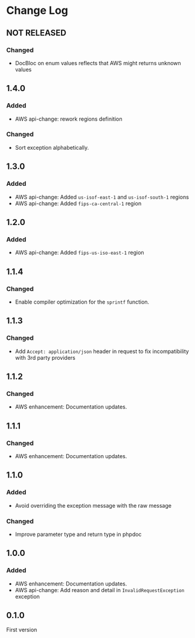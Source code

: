 # Change Log

## NOT RELEASED

### Changed

- DocBloc on enum values reflects that AWS might returns unknown values

## 1.4.0

### Added

- AWS api-change: rework regions definition

### Changed

- Sort exception alphabetically.

## 1.3.0

### Added

- AWS api-change: Added `us-isof-east-1` and `us-isof-south-1` regions
- AWS api-change: Added `fips-ca-central-1` region

## 1.2.0

### Added

- AWS api-change: Added `fips-us-iso-east-1` region

## 1.1.4

### Changed

- Enable compiler optimization for the `sprintf` function.

## 1.1.3

### Changed

- Add `Accept: application/json` header in request to fix incompatibility with 3rd party providers

## 1.1.2

### Changed

- AWS enhancement: Documentation updates.

## 1.1.1

### Changed

- AWS enhancement: Documentation updates.

## 1.1.0

### Added

- Avoid overriding the exception message with the raw message

### Changed

- Improve parameter type and return type in phpdoc

## 1.0.0

### Added

- AWS enhancement: Documentation updates.
- AWS api-change: Add reason and detail in `InvalidRequestException` exception

## 0.1.0

First version
